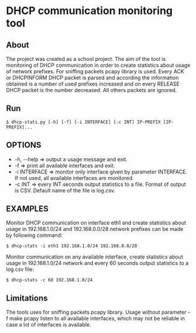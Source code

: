 # DHCP communication monitoring tool


## About
The project was created as a school project. The aim of the tool is monitoring of DHCP communication in order
to create statistics about usage of network prefixes. For sniffing packets pcapy library is used. Every ACK or 
DHCPINFORM DHCP packet is parsed and according the information obtained is a number of used prefixes increased 
and on every RELEASE DHCP packet is the number decreased. All others packets are ignored.


## Run

    $ dhcp-stats.py [-h] [-f] [-i INTERFACE] [-c INT] IP-PREFIX [IP-PREFIX]...


## OPTIONS

- -h, --help => output a usage message and exit.
- -f => print all available interfaces and exit.
- -i INTERFACE => monitor only interface given by parameter INTERFACE. If not used, all available interfaces are monitored.
- -c INT => every INT seconds output statistics to a file. Format of output is CSV. Default name of the file is log.csv.


## EXAMPLES
Monitor DHCP communication on interface eth1 and create statistics about usage in 192.168.1.0/24 and 192.168.0.0/28 
network prefixes can be made by following command:

    $ dhcp-stats -i eth1 192.168.1.0/24 192.168.0.0/28

Monitor communication on any available interface, create statistics about usage in 192.168.1.0/24 network and every
60 seconds output statistics to a log.csv file:
       
    $ dhcp-stats -c 60 192.168.1.0/24
   
    
## Limitations
The tools uses for sniffing packets pcapy library. Usage without parameter -f make pcapy listen to all available
interfaces, which may not be reliable in case a lot of interfaces is available.
      